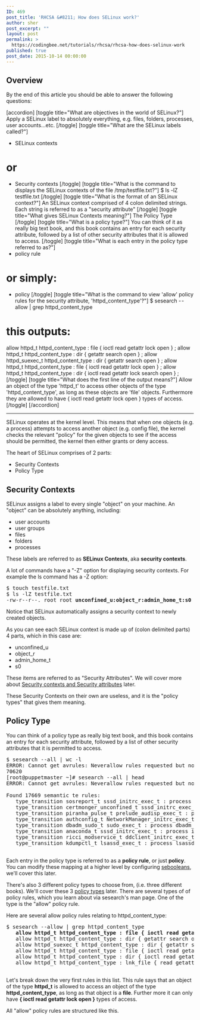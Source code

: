 ```yaml
---
ID: 469
post_title: 'RHCSA &#8211; How does SELinux work?'
author: sher
post_excerpt: ""
layout: post
permalink: >
  https://codingbee.net/tutorials/rhcsa/rhcsa-how-does-selinux-work
published: true
post_date: 2015-10-14 00:00:00
---
```

<h2>Overview</h2>
By the end of this article you should be able to answer the following questions:

[accordion]
[toggle title="What are objectives in the world of SELinux?"]
Apply a SELinux label to absolutely everything, e.g. files, folders, processes, user accounts...etc. 
[/toggle]
[toggle title="What are the SELinux labels called?"]
- SELinux contexts   
# or
- Security contexts
[/toggle]
[toggle title="What is the command to displays the SELinux contexts of the file /tmp/testfile.txt?"]
$ ls -lZ testfile.txt
[/toggle]
[toggle title="What is the format of an SELinux context?"]
An SELinux context comprised of 4 colon delimited strings. Each string is referred to as a "security attribute"
[/toggle]
[toggle title="What gives SELinux Contexts meaning?"]
The Policy Type
[/toggle]
[toggle title="What is a policy type?"]
You can think of it as really big text book, and this book contains an entry for each security attribute, followed by a list of other security attributes that it is allowed to access.
[/toggle]
[toggle title="What is each entry in the policy type referred to as?"]
- policy rule    
# or simply: 
- policy
[/toggle]
[toggle title="What is the command to view 'allow' policy rules for the security attribute, 'httpd_content_type'?"]
$ sesearch <span style="letter-spacing:1.5px">-</span>-allow | grep httpd_content_type
# this outputs:
allow httpd_t httpd_content_type : file { ioctl read getattr lock open } ;
allow httpd_t httpd_content_type : dir { getattr search open } ;
allow httpd_suexec_t httpd_content_type : dir { getattr search open } ;
allow httpd_t httpd_content_type : file { ioctl read getattr lock open } ;
allow httpd_t httpd_content_type : dir { ioctl read getattr lock search open } ;
[/toggle]
[toggle title="What does the first line of the output means?"]
Allow an object of the type 'httpd_t' to access other objects of the type 'httpd_content_type', as long as these objects are 'file' objects. Furthermore they are allowed to have { ioctl read getattr lock open } types of access. 
[/toggle]
[/accordion]

<hr/>


SELinux operates at the kernel level. This means that when one objects (e.g. a process) attempts to access another object (e.g. config file), the kernel checks the relevant "policy" for the given objects to see if the access should be permitted, the kernel then either grants or deny access. 

The heart of SELinux comprises of 2 parts:

<ul>
	<li>Security Contexts</li>
	<li>Policy Type</li>
</ul>



<h2>Security Contexts</h2>
SELinux assigns a label to every single "object" on your machine. An "object" can be absolutely anything, including:

<ul>
	<li>user accounts</li>
	<li>user groups</li>
	<li>files</li>
	<li>folders</li>
	<li>processes</li>
</ul>



These labels are referred to as <strong>SELinux Contexts</strong>, aka <strong>security contexts</strong>. 

A lot of commands have a "-Z" option for displaying security contexts. For example the ls command has a -Z option:


<pre>
$ touch testfile.txt
$ ls -lZ testfile.txt
-rw-r--r--. root root <strong>unconfined_u:object_r:admin_home_t:s0</strong> testfile.txt
</pre> 

Notice that SELinux automatically assigns a security context to newly created objects.  

As you can see each SELinux context is made up of (colon delimited parts) 4 parts, which in this case are:

<ul>
	<li>unconfined_u</li>
	<li>object_r</li>
	<li>admin_home_t</li>
	<li>s0</li>
</ul>


These items are referred to as "Security Attributes". We will cover more about <a href="http://codingbee.net/tutorials/rhcsa/rhcsa-selinux-security-contexts-aka-labels/">Security contexts and Security attributes</a> later. 

These Security Contexts on their own are useless, and it is the "policy types" that gives them meaning.


<h2>Policy Type</h2>
You can think of a policy type as really big text book, and this book contains an entry for each security attribute, followed by a list of other security attributes that it is permitted to access. 

<pre>
$ sesearch --all | wc -l
ERROR: Cannot get avrules: Neverallow rules requested but not available
70620
[root@puppetmaster ~]# sesearch --all | head
ERROR: Cannot get avrules: Neverallow rules requested but not available

Found 17669 semantic te rules:
   type_transition sosreport_t sssd_initrc_exec_t : process initrc_t;
   type_transition certmonger_unconfined_t sssd_initrc_exec_t : process initrc_t;
   type_transition piranha_pulse_t prelude_audisp_exec_t : process prelude_audisp_t;
   type_transition authconfig_t NetworkManager_initrc_exec_t : process initrc_t;
   type_transition dbadm_sudo_t sudo_exec_t : process dbadm_t;
   type_transition anaconda_t sssd_initrc_exec_t : process initrc_t;
   type_transition ricci_modservice_t ddclient_initrc_exec_t : process initrc_t;
   type_transition kdumpctl_t lsassd_exec_t : process lsassd_t;

</pre>

<provide an example>


Each entry in the policy type is referred to as a <strong>policy rule</strong>, or just <strong>policy</strong>. You can modify these mapping at a higher level by configuring <a href="http://codingbee.net/tutorials/rhcsa/rhcsa-selinux-booleans/">sebooleans</a>, we'll cover this later.

There's also 3 different policy types to choose from, (i.e. three different books). We'll cover these 3 <a href="http://codingbee.net/tutorials/rhcsa/rhcsa-selinux-policy-types-and-selinux-attributes/">policy types</a> later. There are several types of of policy rules, which you learn about via sesearch's man page. One of the type is the "allow" policy rule.      


Here are several allow policy rules relating to httpd_content_type:

<pre>
$ sesearch --allow | grep httpd_content_type
<strong>   allow httpd_t httpd_content_type : file { ioctl read getattr lock open } ;
</strong>   allow httpd_t httpd_content_type : dir { getattr search open } ;
   allow httpd_suexec_t httpd_content_type : dir { getattr search open } ;
   allow httpd_t httpd_content_type : file { ioctl read getattr lock open } ;
   allow httpd_t httpd_content_type : dir { ioctl read getattr lock search open } ;
   allow httpd_t httpd_content_type : lnk_file { read getattr } ;

</pre>

Let's break down the very first rules in this list. This rule says that an object of the type <strong>httpd_t</strong> is allowed to access an object of the type <strong>httpd_content_type</strong>, as long as that object is a <strong>file</strong>. Further more it can only have <strong>{ ioctl read getattr lock open }</strong> types of access.

All "allow" policy rules are structured like this.